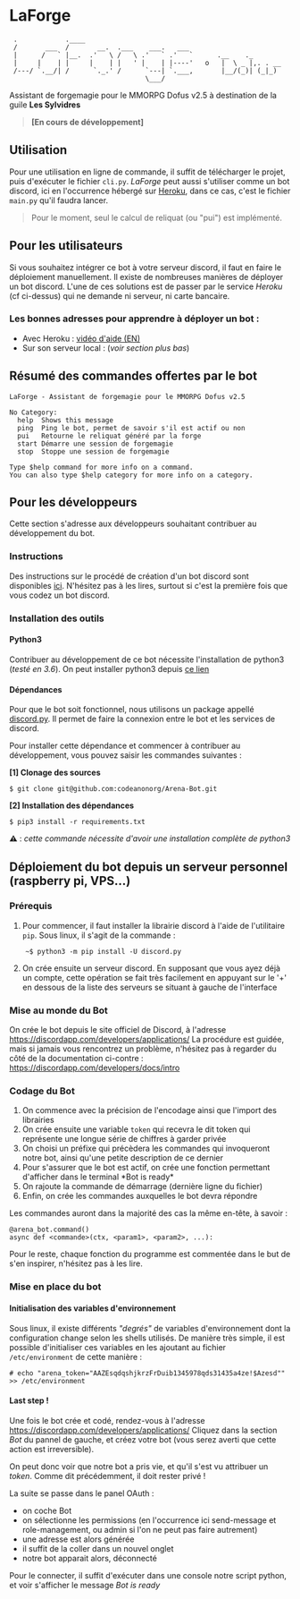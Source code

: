 # LaForge
     .            .____                           
     /       ___  /       __.  .___    ___.   ___ 
     |      /   ` |__.  .'   \ /   \ .'   ` .'   `      .__    ._
     |     |    | |     |    | |   ' |    | |----'   o   |  \ _ |,. . __
     /---/ `.__/| /      `._.' /      `---| `.___,       |__/(_)| (_|_)
                                      \___/

Assistant de forgemagie pour le MMORPG Dofus v2.5 à destination de la guile **Les Sylvidres**
> **\[En cours de développement]**
## Utilisation
Pour une utilisation en ligne de commande, il suffit de télécharger le projet, puis d'exécuter le fichier `cli.py`.
*LaForge* peut aussi s'utiliser comme un bot discord, ici en l'occurrence hébergé sur [Heroku](https://www.heroku.com/), dans ce cas, c'est le fichier `main.py` qu'il faudra lancer.

> Pour le moment, seul le calcul de reliquat (ou "pui") est implémenté.


## Pour les utilisateurs

Si vous souhaitez intégrer ce bot à votre serveur discord, il faut en faire le déploiement manuellement.
Il existe de nombreuses manières de déployer un bot discord. L'une de ces solutions est de passer par le service *Heroku* (cf ci-dessus) qui ne demande ni serveur, ni carte bancaire.

### Les bonnes adresses pour apprendre à déployer un bot :

+ Avec Heroku : [vidéo d'aide (EN)](https://www.youtube.com/watch?v=BPvg9bndP1U)
+ Sur son serveur local : (*voir section plus bas*)

## Résumé des commandes offertes par le bot

```
LaForge - Assistant de forgemagie pour le MMORPG Dofus v2.5

​No Category:
  help  Shows this message
  ping  Ping le bot, permet de savoir s'il est actif ou non
  pui   Retourne le reliquat généré par la forge
  start Démarre une session de forgemagie
  stop  Stoppe une session de forgemagie

Type $help command for more info on a command.
You can also type $help category for more info on a category.
```

## Pour les développeurs

Cette section s'adresse aux développeurs souhaitant contribuer au développement du bot.

### Instructions

Des instructions sur le procédé de création d'un bot discord sont disponibles [ici](TUTO.md). N'hésitez pas à les lires, surtout  si c'est la première fois que vous codez un bot discord.

### Installation des outils

#### Python3

Contribuer au développement de ce bot nécessite l'installation de python3 (*testé en 3.6*). On peut installer python3 depuis [ce lien](https://www.python.org/downloads/)

#### Dépendances

Pour que le bot soit fonctionnel, nous utilisons un package appellé [discord.py](https://discordpy.readthedocs.io/en/latest/). Il permet de faire la connexion entre le bot et les services de discord.

Pour installer cette dépendance et commencer à contribuer au développement, vous pouvez saisir les commandes suivantes :

**[1] Clonage des sources**
```shell
$ git clone git@github.com:codeanonorg/Arena-Bot.git
```

**[2] Installation des dépendances**
```shell
$ pip3 install -r requirements.txt
```

**⚠︎** : *cette commande nécessite d'avoir une installation complète de python3*

## Déploiement du bot depuis un serveur personnel (raspberry pi, VPS...)

### Prérequis

1. Pour commencer, il faut installer la librairie discord à l'aide de l'utilitaire `pip`. Sous linux, il s'agit de la commande :
```shell
    ~$ python3 -m pip install -U discord.py
```

2. On crée ensuite un serveur discord. En supposant que vous ayez déjà un compte, cette opération se fait très
   facilement en appuyant sur le '+' en dessous de la liste des serveurs se situant à gauche de l'interface

### Mise au monde du Bot

On crée le bot depuis le site officiel de Discord, à l'adresse https://discordapp.com/developers/applications/
La procédure est guidée, mais si jamais vous rencontrez un problème, n'hésitez pas à regarder du côté de la documentation
ci-contre : https://discordapp.com/developers/docs/intro

### Codage du Bot

1. On commence avec la précision de l'encodage ainsi que l'import des librairies
2. On crée ensuite une variable `token` qui recevra le dit token qui représente une longue série de chiffres à garder
   privée
3. On choisi un préfixe qui précèdera les commandes qui invoqueront notre bot, ainsi qu'une petite description
   de ce dernier
4. Pour s'assurer que le bot est actif, on crée une fonction permettant d'afficher dans le terminal \*Bot is ready\*
5. On rajoute la commande de démarrage (dernière ligne du fichier)
5. Enfin, on crée les commandes auxquelles le bot devra répondre

Les commandes auront dans la majorité des cas la même en-tête, à savoir :

    @arena_bot.command()
    async def <commande>(ctx, <param1>, <param2>, ...):

Pour le reste, chaque fonction du programme est commentée dans le but de s'en inspirer, n'hésitez pas à les lire.

### Mise en place du bot

#### Initialisation des variables d'environnement
Sous linux, il existe différents *"degrés"* de variables d'environnement dont la configuration change selon les shells utilisés.
De manière très simple, il est possible d'initialiser ces variables en les ajoutant au fichier `/etc/environment` de cette manière :
```shell
# echo "arena_token="AAZEsqdqshjkrzFrDuib1345978qds31435a4ze!$Azesd"" >> /etc/environment
```
#### Last step !
Une fois le bot crée et codé, rendez-vous à l'adresse https://discordapp.com/developers/applications/
Cliquez dans la section *Bot* du pannel de gauche, et créez votre bot (vous serez averti que cette action est
irreversible).

On peut donc voir que notre bot a pris vie, et qu'il s'est vu attribuer un *token*. Comme dit précédemment, il doit rester
privé !

La suite se passe dans le panel OAuth :
- on coche Bot
- on sélectionne les permissions (en l'occurrence ici send-message et role-management, ou admin si l'on ne peut pas faire autrement)
- une adresse est alors générée
- il suffit de la coller dans un nouvel onglet
- notre bot apparait alors, déconnecté

Pour le connecter, il suffit d'exécuter dans une console notre script python, et voir s'afficher le message
*Bot is ready*

